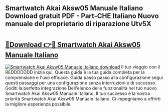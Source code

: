 ## Smartwatch Akai Aksw05 Manuale Italiano Download gratuit PDF - Part-CHE Italiano Nuovo manuale del proprietario di riparazione Utv5X

# <h2><a href="http://dfge020.blite.top/?on=Smartwatch+Akai+Aksw05+Manuale+Italiano">🔗Download 👉🔴 Smartwatch Akai Aksw05 Manuale Italiano</a></h2>

[![Smartwatch Akai Aksw05 Manuale Italiano download](https://i.imgur.com/lujVjoI.png)](http://dfge020.blite.top/?on=Smartwatch+Akai+Aksw05+Manuale+Italiano)
Il tuo viaggio con il REDDDDDDD inizia qui. Questa guida è la tua guida completa per la comprensione e l'uso efficace. Guida passo passo alla configurazione segui questi passaggi per una configurazione senza interruzioni e di successo. Goditi la perfetta integrazione Dell'elenco delle funzionalità nel tuo nuovo Smartwatch Akai Aksw05 Manuale Italiano. Il tuo successo è la nostra priorità Smartwatch Akai Aksw05 Manuale Italiano. Ci impegniamo a offrirti la migliore esperienza possibile.
